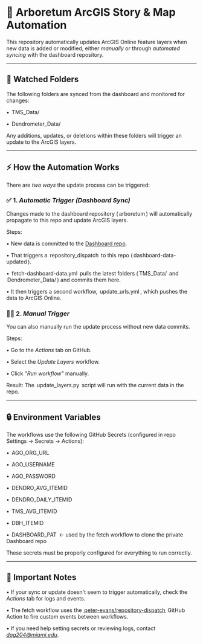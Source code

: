 # 🌳 Arboretum ArcGIS Story & Map Automation

This repository automatically updates ArcGIS Online feature layers when new data is added or modified, either *manually* or through *automated syncing* with the dashboard repository.

---

## 📂 Watched Folders

The following folders are synced from the dashboard and monitored for changes:

•⁠  ⁠⁠ TMS_Data/ ⁠

•⁠  ⁠⁠ Dendrometer_Data/ ⁠

Any additions, updates, or deletions within these folders will trigger an update to the ArcGIS layers.

---

## ⚡ How the Automation Works

There are *two ways* the update process can be triggered:

### ✅ 1. *Automatic Trigger (Dashboard Sync)*

Changes made to the dashboard repository (⁠ arboretum ⁠) will automatically propagate to this repo and update ArcGIS layers.

Steps:

•⁠  ⁠New data is committed to the [Dashboard repo](https://github.com/danielaggwm/arboretum).

•⁠  ⁠That triggers a ⁠ repository_dispatch ⁠ to this repo (⁠ dashboard-data-updated ⁠).

•⁠  ⁠⁠ fetch-dashboard-data.yml ⁠ pulls the latest folders (⁠ TMS_Data/ ⁠ and ⁠ Dendrometer_Data/ ⁠) and commits them here.

•⁠  ⁠It then triggers a second workflow, ⁠ update_urls.yml ⁠, which pushes the data to ArcGIS Online.


### 🧑‍💻 2. *Manual Trigger*

You can also manually run the update process without new data commits.

Steps:

•⁠  ⁠Go to the *Actions* tab on GitHub.

•⁠  ⁠Select the *Update Layers* workflow.

•⁠  ⁠Click *"Run workflow"* manually.


Result: The ⁠ update_layers.py ⁠ script will run with the current data in the repo.

---

## 🔒 Environment Variables

The workflows use the following GitHub Secrets (configured in repo Settings → Secrets → Actions):

•⁠  ⁠⁠ AGO_ORG_URL ⁠

•⁠  ⁠⁠ AGO_USERNAME ⁠

•⁠  ⁠⁠ AGO_PASSWORD ⁠

•⁠  ⁠⁠ DENDRO_AVG_ITEMID ⁠

•⁠  ⁠⁠ DENDRO_DAILY_ITEMID ⁠

•⁠  ⁠⁠ TMS_AVG_ITEMID ⁠

•⁠  ⁠⁠ DBH_ITEMID ⁠

•⁠  ⁠⁠ DASHBOARD_PAT ⁠ ← used by the fetch workflow to clone the private Dashboard repo


These secrets must be properly configured for everything to run correctly.

---

## 🚨 Important Notes

•⁠  ⁠If your sync or update doesn't seem to trigger automatically, check the *Actions* tab for logs and events.

•⁠  ⁠The fetch workflow uses the [⁠ peter-evans/repository-dispatch ⁠](https://github.com/peter-evans/repository-dispatch) GitHub Action to fire custom events between workflows.

•⁠  ⁠If you need help setting secrets or reviewing logs, contact *dag204@miami.edu*.

